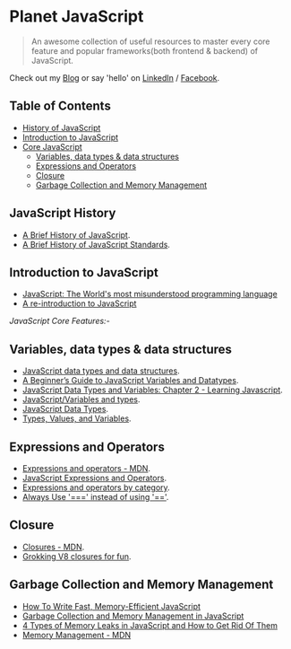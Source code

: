 # Planet JavaScript

> An awesome collection of useful resources to master every core feature and popular frameworks(both frontend & backend) of JavaScript.


Check out my [Blog](http://nitcrawler.blogspot.com) or say 'hello' on [LinkedIn](https://bd.linkedin.com/in/arman-bhuiyan) / [Facebook](https://www.facebook.com/arman.it37).

## Table of Contents

* [History of JavaScript](#history)
* [Introduction to JavaScript](#introduction)
* [Core JavaScript](#corejs)
  * [Variables, data types & data structures](#typevariablestructure)
  * [Expressions and Operators](#expression)
  * [Closure](#closure)
  * [Garbage Collection and Memory Management](#gc&mm)

## <a name="history">JavaScript History</a>
 * [A Brief History of JavaScript](https://auth0.com/blog/a-brief-history-of-javascript).
 * [A Brief History of JavaScript Standards](https://ponyfoo.com/articles/standard).

## <a name="introduction">Introduction to JavaScript</a>
 * [JavaScript: The World's most misunderstood programming language](http://javascript.crockford.com/javascript.html)
 * [A re-introduction to JavaScript](https://developer.mozilla.org/en-US/docs/Web/JavaScript/A_re-introduction_to_JavaScript)

*<a name="corejs">JavaScript Core Features:- </a>*

## <a name="typevariablestructure">Variables, data types & data structures</a>
 * [JavaScript data types and data structures](https://developer.mozilla.org/en-US/docs/Web/JavaScript/Data_structures).
 * [A Beginner’s Guide to JavaScript Variables and Datatypes](https://www.sitepoint.com/beginners-guide-javascript-variables-and-datatypes).
 * [JavaScript Data Types and Variables: Chapter 2 - Learning Javascript](http://archive.oreilly.com/pub/a/javascript/excerpts/learning-javascript/javascript-datatypes-variables.html).
 * [JavaScript/Variables and types](https://en.wikibooks.org/wiki/JavaScript/Variables_and_types).
 * [JavaScript Data Types](https://www.w3schools.com/js/js_datatypes.asp).
 * [Types, Values, and Variables](http://hepunx.rl.ac.uk/~adye/jsspec11/valvar.htm).

## <a name="expression">Expressions and Operators</a>
 * [Expressions and operators - MDN](https://developer.mozilla.org/en/docs/Web/JavaScript/Guide/Expressions_and_Operators).
 * [JavaScript Expressions and Operators](http://lib.ru/JAVA/javascr/expr.html).
 * [Expressions and operators by category](https://developer.mozilla.org/en-US/docs/Web/JavaScript/Reference/Operators).
 * [Always Use '===' instead of using '=='](https://github.com/arman37/javascript-best-practice#equality).

## <a name="closure">Closure</a>
 * [Closures - MDN](https://developer.mozilla.org/en-US/docs/Web/JavaScript/Closures).
 * [Grokking V8 closures for fun](http://mrale.ph/blog/2012/09/23/grokking-v8-closures-for-fun.html).

## <a name="gc&mm">Garbage Collection and Memory Management</a>
 * [How To Write Fast, Memory-Efficient JavaScript](https://www.smashingmagazine.com/2012/11/writing-fast-memory-efficient-javascript)
 * [Garbage Collection and Memory Management in JavaScript](https://www.codeproject.com/Articles/1151018/Garbage-Collection-and-Memory-Management-in-Java)
 * [4 Types of Memory Leaks in JavaScript and How to Get Rid Of Them](https://auth0.com/blog/four-types-of-leaks-in-your-javascript-code-and-how-to-get-rid-of-them)
 * [Memory Management - MDN](https://developer.mozilla.org/en-US/docs/Web/JavaScript/Memory_Management)
